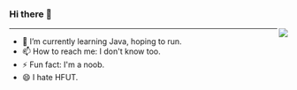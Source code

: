 ### Hi there 👋

<img align="right" src="https://github-readme-stats.vercel.app/api?username=Karry-ok&show_icons=true&icon_color=CE1D2D&text_color=718096&bg_color=ffffff&hide_title=true" />


---

- 🌱 I’m currently learning Java, hoping to run.
- 📫 How to reach me: I don't know too.
- ⚡ Fun fact: I'm a noob.
- 😄 I hate HFUT.



